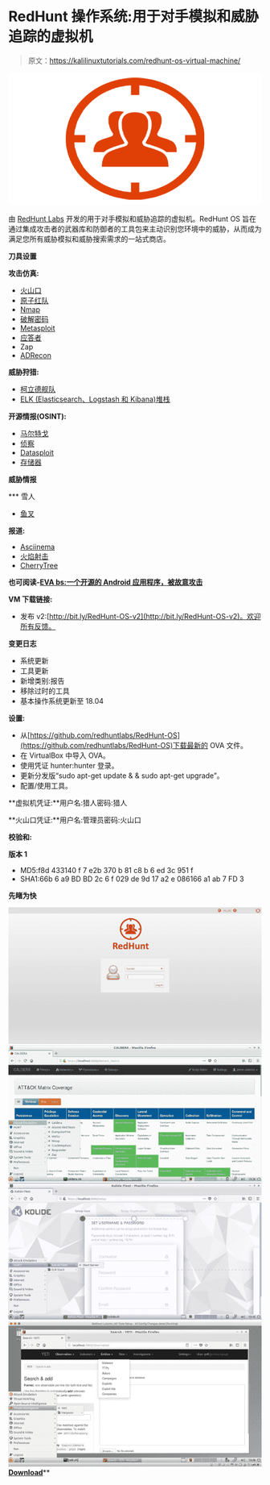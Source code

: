 # RedHunt 操作系统:用于对手模拟和威胁追踪的虚拟机

> 原文：<https://kalilinuxtutorials.com/redhunt-os-virtual-machine/>

[![RedHunt OS : Virtual Machine for Adversary Emulation & Threat Hunting](img/b05e1a094ba96b77a21dc45ba150fd2a.png "RedHunt OS : Virtual Machine for Adversary Emulation & Threat Hunting")](https://1.bp.blogspot.com/-qP25Sf3AKps/XWfakKG_SVI/AAAAAAAACTE/1BgbGmSw9xooDv9ME730cQ8SkiH0E4NswCLcBGAs/s1600/RedHunt-1.png)

由 [RedHunt Labs](https://redhuntlabs.com/) 开发的用于对手模拟和威胁追踪的虚拟机。RedHunt OS 旨在通过集成攻击者的武器库和防御者的工具包来主动识别您环境中的威胁，从而成为满足您所有威胁模拟和威胁搜索需求的一站式商店。

**刀具设置**

**攻击仿真:**

*   [火山口](https://github.com/mitre/caldera)
*   [原子红队](https://github.com/redcanaryco/atomic-red-team)
*   [Nmap](https://nmap.org/download.html)
*   [破解密码](https://github.com/byt3bl33d3r/CrackMapExec)
*   [Metasploit](https://github.com/rapid7/metasploit-framework)
*   [应答者](https://github.com/lgandx/Responder)
*   Zap
*   [ADRecon](https://github.com/adrecon/ADRecon)

**威胁狩猎:**

*   [柯立德舰队](https://github.com/kolide/fleet)
*   [ELK (Elasticsearch、Logstash 和 Kibana)堆栈](https://www.elastic.co/elk-stack)

**开源情报(OSINT):**

*   [马尔特戈](https://www.paterva.com/web7/buy/maltego-clients/maltego-ce.php)
*   [侦察](https://bitbucket.org/LaNMaSteR53/recon-ng)
*   [Datasploit](https://github.com/DataSploit/datasploit)
*   [存储器](https://github.com/laramies/theHarvester)

**威胁情报**

 ***   雪人
*   [鱼叉](https://github.com/Te-k/harpoon)

**报道:**

*   [Asciinema](https://asciinema.org/)
*   [火焰射击](https://github.com/lupoDharkael/flameshot)
*   [CherryTree](https://www.giuspen.com/cherrytree/)

**也可阅读-[EVA bs:一个开源的 Android 应用程序，被故意攻击](https://kalilinuxtutorials.com/evabs-open-source-android-application-vulnerable/)**

**VM 下载链接:**

*   发布 v2:[http://bit.ly/RedHunt-OS-v2](http://bit.ly/RedHunt-OS-v2)。欢迎所有反馈。

**变更日志**

*   系统更新
*   工具更新
*   新增类别:报告
*   移除过时的工具
*   基本操作系统更新至 18.04

**设置:**

*   从[https://github.com/redhuntlabs/RedHunt-OS](https://github.com/redhuntlabs/RedHunt-OS)下载最新的 OVA 文件。
*   在 VirtualBox 中导入 OVA。
*   使用凭证 hunter:hunter 登录。
*   更新分发版“sudo apt-get update & & sudo apt-get upgrade”。
*   配置/使用工具。

**虚拟机凭证:**用户名:猎人密码:猎人

**火山口凭证:**用户名:管理员密码:火山口

**校验和:**

**版本 1**

*   MD5:f8d 433140 f 7 e2b 370 b 81 c8 b 6 ed 3c 951 f
*   SHA1:66b 6 a9 BD BD 2c 6 f 029 de 9d 17 a2 e 086166 a1 ab 7 FD 3

**先睹为快**

![](img/68b6d3129b383caecacf982a9d38a115.png)![](img/7842d5c613f1638a6960b6230f46433f.png)![](img/3fbbf8b8eb27f0465d7e86220989574d.png)![](img/e1321f9e503b6c28d65394c5aa30cd93.png)[**Download**](https://github.com/redhuntlabs/RedHunt-OS)**